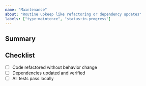 ```yaml
---
name: "Maintenance"
about: "Routine upkeep like refactoring or dependency updates"
labels: ["type:maintence", "status:in-progress"]
---
```


## Summary

<!-- Describe the maintenance tasks -->

## Checklist

- [ ] Code refactored without behavior change
- [ ] Dependencies updated and verified
- [ ] All tests pass locally